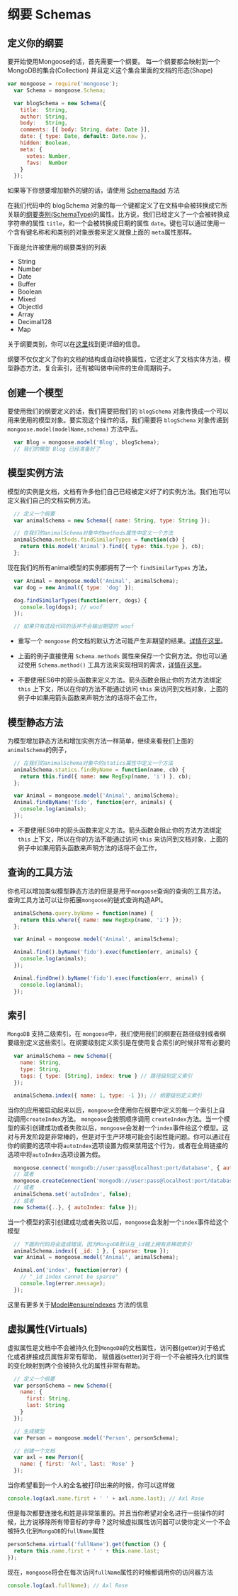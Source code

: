 # 纲要 Schemas

## 定义你的纲要

要开始使用Mongoose的话，首先需要一个纲要。 每一个纲要都会映射到一个MongoDB的集合(Collection) 并且定义这个集合里面的文档的形态(Shape)

```js
var mongoose = require('mongoose');
  var Schema = mongoose.Schema;

  var blogSchema = new Schema({
    title:  String,
    author: String,
    body:   String,
    comments: [{ body: String, date: Date }],
    date: { type: Date, default: Date.now },
    hidden: Boolean,
    meta: {
      votes: Number,
      favs:  Number
    }
  });
```
如果等下你想要增加额外的键的话，请使用 [Schema#add](http://mongoosejs.com/docs/api.html#schema_Schema-add) 方法

在我们代码中的 blogSchema 对象的每一个键都定义了在文档中会被转换成它所关联的[纲要类别(SchemaType)]()的属性。比方说，我们已经定义了一个会被转换成 字符串的属性 `title`，和一个会被转换成日期的属性 `date`。键也可以通过使用一个含有键名称和和类别的对象嵌套来定义就像上面的 `meta`属性那样。

下面是允许被使用的纲要类别的列表
* String
* Number
* Date
* Buffer
* Boolean
* Mixed
* ObjectId
* Array
* Decimal128
* Map

关于纲要类别，你可以在[这里]()找到更详细的信息。

纲要不仅仅定义了你的文档的结构或自动转换属性，它还定义了文档实体方法，模型静态方法，复合索引，还有被叫做中间件的生命周期钩子。

## 创建一个模型

要使用我们的纲要定义的话，我们需要把我们的 `blogSchema` 对象传换成一个可以用来使用的模型对象。要实现这个操作的话，我们需要将 `blogSchema` 对象传递到 `mongoose.model(modelName,schema)` 方法中去。

```js
  var Blog = mongoose.model('Blog', blogSchema);
  // 我们的模型 Blog 已经准备好了
```

## 模型实例方法

模型的实例是文档，文档有许多他们自己已经被定义好了的实例方法。我们也可以定义我们自己的文档实例方法。

```js
  // 定义一个纲要
  var animalSchema = new Schema({ name: String, type: String });

  // 在我们的animalSchema对象中的methods属性中定义一个方法
  animalSchema.methods.findSimilarTypes = function(cb) {
    return this.model('Animal').find({ type: this.type }, cb);
  };
```

现在我们的所有animal模型的实例都拥有了一个 `findSimilarTypes` 方法，

```js
  var Animal = mongoose.model('Animal', animalSchema);
  var dog = new Animal({ type: 'dog' });

  dog.findSimilarTypes(function(err, dogs) {
    console.log(dogs); // woof
  });

  // 如果只有这段代码的话并不会输出期望的 woof
```
* 重写一个 `mongoose` 的文档的默认方法可能产生非期望的结果。[详情在这里]()。

* 上面的例子直接使用 `Schema.methods` 属性来保存一个实例方法。你也可以通过使用 `Schema.method()` 工具方法来实现相同的需求，[详情在这里]()。

* 不要使用ES6中的箭头函数来定义方法。箭头函数会阻止你的方法方法绑定 `this` 上下文，所以在你的方法不能通过访问 `this` 来访问到文档对象，上面的例子中如果用箭头函数来声明方法的话将不会工作，

## 模型静态方法
为模型增加静态方法和增加实例方法一样简单，继续来看我们上面的 `animalSchema`的例子，
```js
  // 在我们的animalSchema对象中的statics属性中定义一个方法
  animalSchema.statics.findByName = function(name, cb) {
    return this.find({ name: new RegExp(name, 'i') }, cb);
  };

  var Animal = mongoose.model('Animal', animalSchema);
  Animal.findByName('fido', function(err, animals) {
    console.log(animals);
  });
```
* 不要使用ES6中的箭头函数来定义方法。箭头函数会阻止你的方法方法绑定 `this` 上下文，所以在你的方法不能通过访问 `this` 来访问到文档对象，上面的例子中如果用箭头函数来声明方法的话将不会工作，

## 查询的工具方法
你也可以增加类似模型静态方法的但是是用于`mongoose`查询的查询的工具方法。查询工具方法可以让你拓展`mongoose`的链式查询构造API。

```js
  animalSchema.query.byName = function(name) {
    return this.where({ name: new RegExp(name, 'i') });
  };

  var Animal = mongoose.model('Animal', animalSchema);

  Animal.find().byName('fido').exec(function(err, animals) {
    console.log(animals);
  });

  Animal.findOne().byName('fido').exec(function(err, animal) {
    console.log(animal);
  });
```

## 索引

`MongoDB` 支持二级索引。在 `mongoose`中，我们使用我们的纲要在路径级别或者纲要级别定义这些索引。在纲要级别定义索引是在使用复合索引的时候非常有必要的 

```js
  var animalSchema = new Schema({
    name: String,
    type: String,
    tags: { type: [String], index: true } // 路径级别定义索引
  });

  animalSchema.index({ name: 1, type: -1 }); // 纲要级别定义索引
```

当你的应用被启动起来以后，`mongoose`会使用你在纲要中定义的每一个索引上自动调用`createIndex`方法。 `mongoose`会按照顺序调用 `createIndex`方法。当一个模型的索引创建成功或者失败以后，`mongoose`会发射一个`index`事件给这个模型。这对与开发阶段是非常棒的，但是对于生产环境可能会引起性能问题。你可以通过在你的纲要的选项中将`autoIndex`选项设置为假来禁用这个行为，或者在全局链接的选项中将`autoIndex`选项设置为假。

```js
  mongoose.connect('mongodb://user:pass@localhost:port/database', { autoIndex: false });
  // 或者
  mongoose.createConnection('mongodb://user:pass@localhost:port/database', { autoIndex: false });
  // 或者
  animalSchema.set('autoIndex', false);
  // 或者
  new Schema({..}, { autoIndex: false });
```

当一个模型的索引创建成功或者失败以后，`mongoose`会发射一个`index`事件给这个模型

```js
  // 下面的代码将会造成错误，因为MongoDB默认在_id键上拥有非稀疏索引
  animalSchema.index({ _id: 1 }, { sparse: true });
  var Animal = mongoose.model('Animal', animalSchema);

  Animal.on('index', function(error) {
    // "_id index cannot be sparse"
    console.log(error.message);
  });
```
这里有更多关于[Model#ensureIndexes]() 方法的信息

## 虚拟属性(Virtuals)
虚拟属性是文档中不会被持久化到`MongoDB`的文档属性，访问器(getter)对于格式化或者拼接成员属性非常有帮助，
赋值器(setter)对于将一个不会被持久化的属性的变化映射到两个会被持久化的属性非常有帮助。

``` js
  // 定义一个纲要
  var personSchema = new Schema({
    name: {
      first: String,
      last: String
    }
  });

  // 生成模型
  var Person = mongoose.model('Person', personSchema);

  // 创建一个文档
  var axl = new Person({
    name: { first: 'Axl', last: 'Rose' }
  });
```

当你希望看到一个人的全名被打印出来的时候，你可以这样做
```js
console.log(axl.name.first + ' ' + axl.name.last); // Axl Rose
```
但是每次都要连接名和姓是非常笨重的。并且当你希望对全名进行一些操作的时候，比方说移除所有带音标的字母？这时候虚拟属性访问器可以使你定义一个不会被持久化到`MongoDB`的`fullName`属性

```js
personSchema.virtual('fullName').get(function () {
  return this.name.first + ' ' + this.name.last;
});
```
现在，`mongoose`将会在每次访问`fullName`属性的时候都调用你的访问器方法

```js
console.log(axl.fullName); // Axl Rose
```























